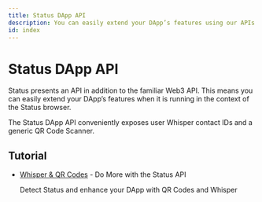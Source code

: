 ```yaml
---
title: Status DApp API 
description: You can easily extend your DApp’s features using our APIs.
id: index
---
```


# Status DApp API

Status presents an API in addition to the familiar Web3 API. This means you can easily extend your DApp’s features when it is running in the context of the Status browser. 

The Status DApp API conveniently exposes user Whisper contact IDs and a generic QR Code Scanner. 

## Tutorial

- [Whisper & QR Codes](status_dapp_api.html) - Do More with the Status API

    Detect Status and enhance your DApp with QR Codes and Whisper 

